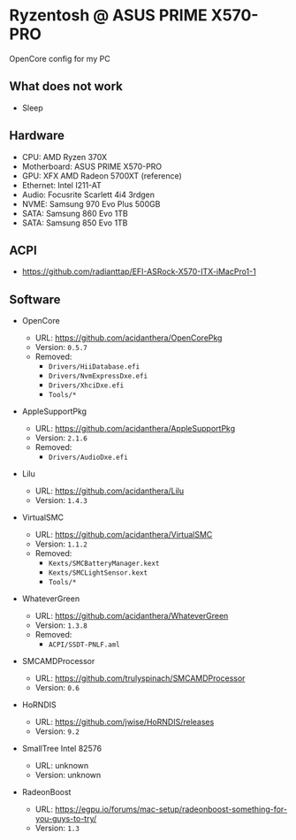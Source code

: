 # Ryzentosh @ ASUS PRIME X570-PRO

OpenCore config for my PC

## What does not work

* Sleep

## Hardware

* CPU: AMD Ryzen 370X
* Motherboard: ASUS PRIME X570-PRO
* GPU: XFX AMD Radeon 5700XT (reference)
* Ethernet: Intel I211-AT
* Audio: Focusrite Scarlett 4i4 3rdgen
* NVME: Samsung 970 Evo Plus 500GB
* SATA: Samsung 860 Evo 1TB
* SATA: Samsung 850 Evo 1TB

## ACPI

* https://github.com/radianttap/EFI-ASRock-X570-ITX-iMacPro1-1

## Software

* OpenCore 
  * URL: https://github.com/acidanthera/OpenCorePkg
  * Version: `0.5.7`
  * Removed:
    * `Drivers/HiiDatabase.efi`
    * `Drivers/NvmExpressDxe.efi`
    * `Drivers/XhciDxe.efi`
    * `Tools/*`

* AppleSupportPkg
  * URL: https://github.com/acidanthera/AppleSupportPkg
  * Version: `2.1.6`
  * Removed:
    * `Drivers/AudioDxe.efi`

* Lilu
  * URL: https://github.com/acidanthera/Lilu
  * Version: `1.4.3`

* VirtualSMC
  * URL: https://github.com/acidanthera/VirtualSMC
  * Version: `1.1.2`
  * Removed:
    * `Kexts/SMCBatteryManager.kext`
    * `Kexts/SMCLightSensor.kext`
    * `Tools/*`

* WhateverGreen
  * URL: https://github.com/acidanthera/WhateverGreen
  * Version: `1.3.8`
  * Removed:
    * `ACPI/SSDT-PNLF.aml`

* SMCAMDProcessor
  * URL: https://github.com/trulyspinach/SMCAMDProcessor
  * Version: `0.6`

* HoRNDIS
  * URL: https://github.com/jwise/HoRNDIS/releases
  * Version: `9.2`

* SmallTree Intel 82576
  * URL: unknown
  * Version: unknown

* RadeonBoost
  * URL: https://egpu.io/forums/mac-setup/radeonboost-something-for-you-guys-to-try/
  * Version: `1.3`


